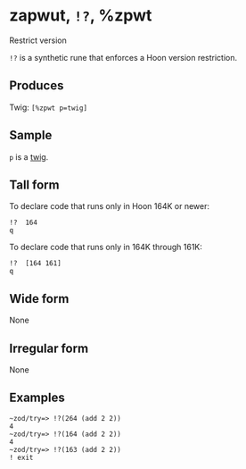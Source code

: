 zapwut, `!?`, %zpwt
============================

Restrict version

`!?` is a synthetic rune that enforces a Hoon version restriction.

Produces
--------

Twig: `[%zpwt p=twig]`

Sample
------

`p` is a [twig]().

Tall form
---------

To declare code that runs only in Hoon 164K or newer:

    !?  164
    q

To declare code that runs only in 164K through 161K:

    !?  [164 161] 
    q

Wide form
---------

None

Irregular form
--------------

None

Examples
--------

    ~zod/try=> !?(264 (add 2 2))
    4
    ~zod/try=> !?(164 (add 2 2))
    4
    ~zod/try=> !?(163 (add 2 2))
    ! exit
